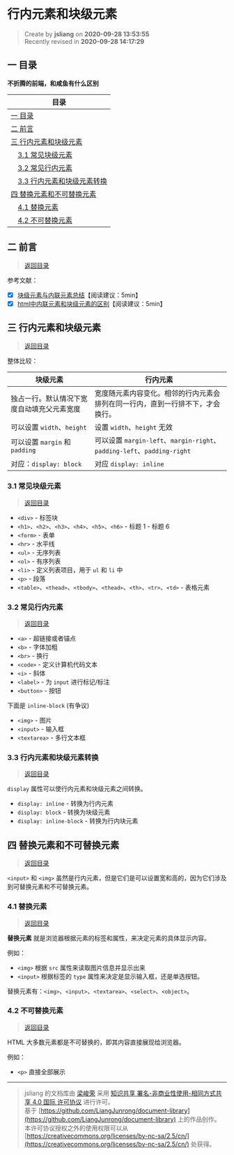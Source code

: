 行内元素和块级元素
===

> Create by **jsliang** on **2020-09-28 13:53:55**  
> Recently revised in **2020-09-28 14:17:29**

<!-- 目录开始 -->
## <a name="chapter-one" id="chapter-one"></a>一 目录

**不折腾的前端，和咸鱼有什么区别**

| 目录 |
| --- |
| [一 目录](#chapter-one) |
| <a name="catalog-chapter-two" id="catalog-chapter-two"></a>[二 前言](#chapter-two) |
| <a name="catalog-chapter-three" id="catalog-chapter-three"></a>[三 行内元素和块级元素](#chapter-three) |
| &emsp;[3.1 常见块级元素](#chapter-three-one) |
| &emsp;[3.2 常见行内元素](#chapter-three-two) |
| &emsp;[3.3 行内元素和块级元素转换](#chapter-three-three) |
| <a name="catalog-chapter-four" id="catalog-chapter-four"></a>[四 替换元素和不可替换元素](#chapter-four) |
| &emsp;[4.1 替换元素](#chapter-four-one) |
| &emsp;[4.2 不可替换元素](#chapter-four-two) |
<!-- 目录结束 -->

## <a name="chapter-two" id="chapter-two"></a>二 前言

> [返回目录](#chapter-one)
  
参考文献：

* [x] [块级元素与内联元素总结](https://blog.csdn.net/caoPengFlying/article/details/75334264)【阅读建议：5min】
* [x] [html中内联元素和块级元素的区别](https://www.cnblogs.com/dxzg/p/6423922.html)【阅读建议：5min】

## <a name="chapter-three" id="chapter-three"></a>三 行内元素和块级元素

> [返回目录](#chapter-one)
  
整体比较：

| 块级元素 | 行内元素 |
| --- | --- |
| 独占一行。默认情况下宽度自动填充父元素宽度 | 宽度随元素内容变化。相邻的行内元素会排列在同一行内，直到一行排不下，才会换行。 |
| 可以设置 `width`、`height` | 设置 `width`、`height` 无效 |
| 可以设置 `margin` 和 `padding` | 可以设置 `margin-left`、`margin-right`、`padding-left`、`padding-right` |
| 对应：`display: block` | 对应 `display: inline` |

### <a name="chapter-three-one" id="chapter-three-one"></a>3.1 常见块级元素

> [返回目录](#chapter-one)
  
* `<div>` - 标签块
* `<h1>`、`<h2>`、`<h3>`、`<h4>`、`<h5>`、`<h6>` - 标题 1 - 标题 6
* `<form>` - 表单
* `<hr>` - 水平线
* `<ul>` - 无序列表
* `<ol>` - 有序列表
* `<li>` - 定义列表项目，用于 `ul` 和 `li` 中
* `<p>` - 段落
* `<table>`、`<thead>`、`<tbody>`、`<thead>`、`<th>`、`<tr>`、`<td>` - 表格元素

### <a name="chapter-three-two" id="chapter-three-two"></a>3.2 常见行内元素

> [返回目录](#chapter-one)
  
* `<a>` - 超链接或者锚点
* `<b>` - 字体加粗
* `<br>` - 换行
* `<code>` - 定义计算机代码文本
* `<i>` - 斜体
* `<label>` - 为 `input` 进行标记/标注
* `<button>` - 按钮

下面是 `inline-block` (有争议)  
* `<img>` - 图片
* `<input>` - 输入框
* `<textarea>` - 多行文本框

### <a name="chapter-three-three" id="chapter-three-three"></a>3.3 行内元素和块级元素转换

> [返回目录](#chapter-one)
  
`display` 属性可以使行内元素和块级元素之间转换。

* `display: inline` - 转换为行内元素
* `display: block` - 转换为块级元素
* `display: inline-block` - 转换为行内块元素

## <a name="chapter-four" id="chapter-four"></a>四 替换元素和不可替换元素

> [返回目录](#chapter-one)
  
`<input>` 和 `<img>` 虽然是行内元素，但是它们是可以设置宽和高的，因为它们涉及到可替换元素和不可替换元素。

### <a name="chapter-four-one" id="chapter-four-one"></a>4.1 替换元素

> [返回目录](#chapter-one)
  
**替换元素** 就是浏览器根据元素的标签和属性，来决定元素的具体显示内容。

例如：

* `<img>` 根据 `src` 属性来读取图片信息并显示出来
* `<input>` 根据标签的 `type` 属性来决定是显示输入框，还是单选按钮。

替换元素有：`<img>`、`<input>`、`<textarea>`、`<select>`、`<object>`。

### <a name="chapter-four-two" id="chapter-four-two"></a>4.2 不可替换元素

> [返回目录](#chapter-one)
  
HTML 大多数元素都是不可替换的，即其内容直接展现给浏览器。

例如：

* `<p>` 直接全部展示

---

> jsliang 的文档库由 [梁峻荣](https://github.com/LiangJunrong) 采用 [知识共享 署名-非商业性使用-相同方式共享 4.0 国际 许可协议](http://creativecommons.org/licenses/by-nc-sa/4.0/) 进行许可。<br/>基于 [https://github.com/LiangJunrong/document-library](https://github.com/LiangJunrong/document-library) 上的作品创作。<br/>本许可协议授权之外的使用权限可以从 [https://creativecommons.org/licenses/by-nc-sa/2.5/cn/](https://creativecommons.org/licenses/by-nc-sa/2.5/cn/) 处获得。
